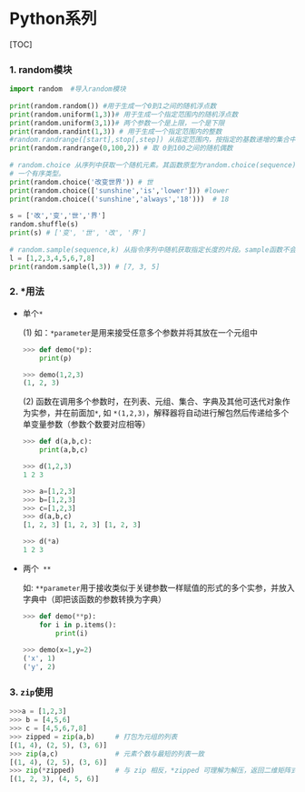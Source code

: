 # Python系列

[TOC]

### 1. random模块

```python
import random  #导入random模块
 
print(random.random()) #用于生成一个0到1之间的随机浮点数
print(random.uniform(1,3))# 用于生成一个指定范围内的随机浮点数
print(random.uniform(3,1))# 两个参数一个是上限，一个是下限
print(random.randint(1,3)) # 用于生成一个指定范围内的整数
#random.randrange([start],stop[,step]) 从指定范围内，按指定的基数递增的集合中获取一个随机数
print(random.randrange(0,100,2)) # 取 0到100之间的随机偶数
 
# random.choice 从序列中获取一个随机元素。其函数原型为random.choice(sequence)，参数sequence表示
# 一个有序类型。
print(random.choice('改变世界')) # 世
print(random.choice(['sunshine','is','lower'])) #lower
print(random.choice(('sunshine','always','18')))  # 18
 
s = ['改','变','世','界']
random.shuffle(s)
print(s) # ['变', '世', '改', '界']
 
# random.sample(sequence,k) 从指令序列中随机获取指定长度的片段。sample函数不会修改原有的序列。
l = [1,2,3,4,5,6,7,8]
print(random.sample(l,3)) # [7, 3, 5]
```

### 2. *用法

* 单个`*`

  (1) 如：`*parameter`是用来接受任意多个参数并将其放在一个元组中

  ```python
  >>> def demo(*p):
      print(p)
  
  >>> demo(1,2,3)
  (1, 2, 3)
  ```

  (2) 函数在调用多个参数时，在列表、元组、集合、字典及其他可迭代对象作为实参，并在前面加`*`, 如   `*(1,2,3)`，解释器将自动进行解包然后传递给多个单变量参数（参数个数要对应相等）

  ```python
  >>> def d(a,b,c):
      print(a,b,c)
  
  >>> d(1,2,3)
  1 2 3
  
  >>> a=[1,2,3]
  >>> b=[1,2,3]
  >>> c=[1,2,3]
  >>> d(a,b,c)
  [1, 2, 3] [1, 2, 3] [1, 2, 3]
  
  >>> d(*a)
  1 2 3
  ```

* 两个` **`  

  如:    `**parameter`用于接收类似于关键参数一样赋值的形式的多个实参，并放入字典中（即把该函数的参数转换为字典）

  ```python
  >>> def demo(**p):
      for i in p.items():
          print(i)
          
  >>> demo(x=1,y=2)
  ('x', 1)
  ('y', 2)
  ```

### 3. `zip`使用

```python
>>>a = [1,2,3]
>>> b = [4,5,6]
>>> c = [4,5,6,7,8]
>>> zipped = zip(a,b)     # 打包为元组的列表
[(1, 4), (2, 5), (3, 6)]
>>> zip(a,c)              # 元素个数与最短的列表一致
[(1, 4), (2, 5), (3, 6)]
>>> zip(*zipped)          # 与 zip 相反，*zipped 可理解为解压，返回二维矩阵式
[(1, 2, 3), (4, 5, 6)]
```


